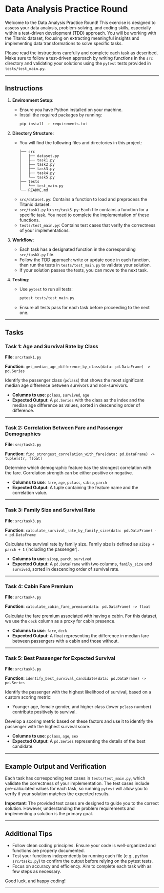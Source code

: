 # Data Analysis Practice Round

Welcome to the Data Analysis Practice Round! This exercise is designed to assess your data analysis, problem-solving, and coding skills, especially within a test-driven development (TDD) approach. You will be working with the Titanic dataset, focusing on extracting meaningful insights and implementing data transformations to solve specific tasks.

Please read the instructions carefully and complete each task as described. Make sure to follow a test-driven approach by writing functions in the `src` directory and validating your solutions using the `pytest` tests provided in `tests/test_main.py`.

---

## Instructions

1. **Environment Setup**:

   - Ensure you have Python installed on your machine.
   - Install the required packages by running:
     ```bash
     pip install -r requirements.txt
     ```

2. **Directory Structure**:

   - You will find the following files and directories in this project:
     ```
     ├── src
     │   ├── dataset.py
     │   ├── task1.py
     │   ├── task2.py
     │   ├── task3.py
     │   ├── task4.py
     │   └── task5.py
     ├── tests
     │   └── test_main.py
     └── README.md
     ```
   - `src/dataset.py`: Contains a function to load and preprocess the Titanic dataset.
   - `src/task1.py` to `src/task5.py`: Each file contains a function for a specific task. You need to complete the implementation of these functions.
   - `tests/test_main.py`: Contains test cases that verify the correctness of your implementations.

3. **Workflow**:

   - Each task has a designated function in the corresponding `src/taskX.py` file.
   - Follow the TDD approach: write or update code in each function, then run the tests in `tests/test_main.py` to validate your solution.
   - If your solution passes the tests, you can move to the next task.

4. **Testing**:
   - Use `pytest` to run all tests:
     ```bash
     pytest tests/test_main.py
     ```
   - Ensure all tests pass for each task before proceeding to the next one.

---

## Tasks

### Task 1: Age and Survival Rate by Class

**File**: `src/task1.py`

**Function**: `get_median_age_difference_by_class(data: pd.DataFrame) -> pd.Series`

Identify the passenger class (`pclass`) that shows the most significant median age difference between survivors and non-survivors.

- **Columns to use**: `pclass`, `survived`, `age`
- **Expected Output**: A `pd.Series` with the class as the index and the median age difference as values, sorted in descending order of difference.

---

### Task 2: Correlation Between Fare and Passenger Demographics

**File**: `src/task2.py`

**Function**: `find_strongest_correlation_with_fare(data: pd.DataFrame) -> tuple[str, float]`

Determine which demographic feature has the strongest correlation with the fare. Correlation strength can be either positive or negative.

- **Columns to use**: `fare`, `age`, `pclass`, `sibsp`, `parch`
- **Expected Output**: A tuple containing the feature name and the correlation value.

---

### Task 3: Family Size and Survival Rate

**File**: `src/task3.py`

**Function**: `calculate_survival_rate_by_family_size(data: pd.DataFrame) -> pd.DataFrame`

Calculate the survival rate by family size. Family size is defined as `sibsp + parch + 1` (including the passenger).

- **Columns to use**: `sibsp`, `parch`, `survived`
- **Expected Output**: A `pd.DataFrame` with two columns, `family_size` and `survived`, sorted in descending order of survival rate.

---

### Task 4: Cabin Fare Premium

**File**: `src/task4.py`

**Function**: `calculate_cabin_fare_premium(data: pd.DataFrame) -> float`

Calculate the fare premium associated with having a cabin. For this dataset, we use the `deck` column as a proxy for cabin presence.

- **Columns to use**: `fare`, `deck`
- **Expected Output**: A float representing the difference in median fare between passengers with a cabin and those without.

---

### Task 5: Best Passenger for Expected Survival

**File**: `src/task5.py`

**Function**: `identify_best_survival_candidate(data: pd.DataFrame) -> pd.Series`

Identify the passenger with the highest likelihood of survival, based on a custom scoring metric:

- Younger age, female gender, and higher class (lower `pclass` number) contribute positively to survival.

Develop a scoring metric based on these factors and use it to identify the passenger with the highest survival score.

- **Columns to use**: `pclass`, `age`, `sex`
- **Expected Output**: A `pd.Series` representing the details of the best candidate.

---

## Example Output and Verification

Each task has corresponding test cases in `tests/test_main.py`, which validate the correctness of your implementation. The test cases include pre-calculated values for each task, so running `pytest` will allow you to verify if your solution matches the expected results.

**Important**: The provided test cases are designed to guide you to the correct solution. However, understanding the problem requirements and implementing a solution is the primary goal.

---

## Additional Tips

- Follow clean coding principles. Ensure your code is well-organized and functions are properly documented.
- Test your functions independently by running each file (e.g., `python src/task1.py`) to confirm the output before relying on the pytest tests.
- Focus on accuracy and efficiency. Aim to complete each task with as few steps as necessary.

Good luck, and happy coding!

---
